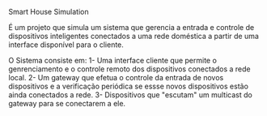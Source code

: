 Smart House Simulation

É um projeto que simula um sistema que gerencia a entrada e controle de dispositivos inteligentes conectados a uma rede doméstica a partir de uma interface disponível para o cliente.

O Sistema consiste em:
1- Uma interface cliente que permite o genrenciamento e o controle remoto dos dispositivos  conectados a rede local. 
2- Um gateway que efetua o controle da entrada de novos dispositivos e a verificação periódica se essse novos dispositivos estão ainda conectados a rede. 
3- Dispositivos que "escutam" um multicast do gateway para se conectarem a ele.
